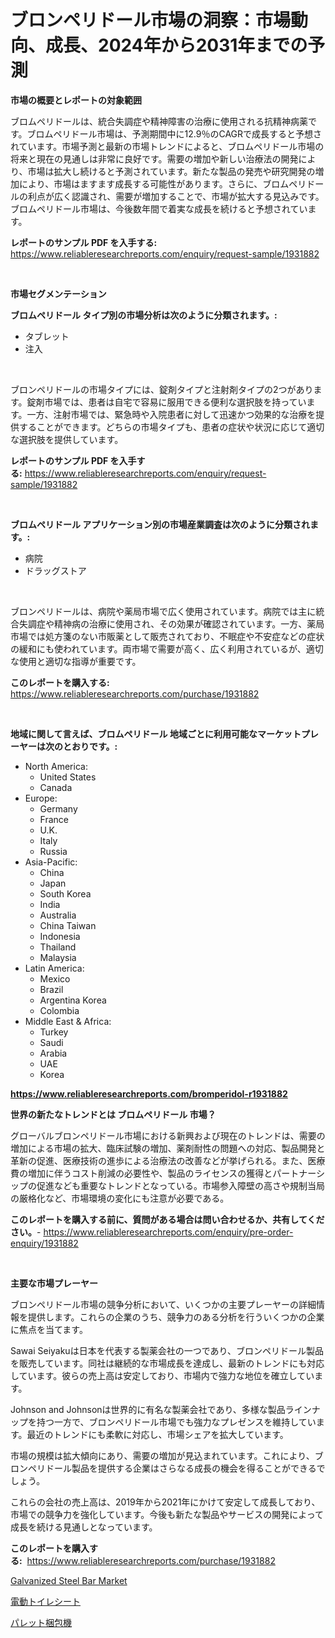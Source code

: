 <p><h1>ブロンペリドール市場の洞察：市場動向、成長、2024年から2031年までの予測</h1></p><p><strong>市場の概要とレポートの対象範囲</strong></p>
<p><p>ブロムペリドールは、統合失調症や精神障害の治療に使用される抗精神病薬です。ブロムペリドール市場は、予測期間中に12.9％のCAGRで成長すると予想されています。市場予測と最新の市場トレンドによると、ブロムペリドール市場の将来と現在の見通しは非常に良好です。需要の増加や新しい治療法の開発により、市場は拡大し続けると予測されています。新たな製品の発売や研究開発の増加により、市場はますます成長する可能性があります。さらに、ブロムペリドールの利点が広く認識され、需要が増加することで、市場が拡大する見込みです。ブロムペリドール市場は、今後数年間で着実な成長を続けると予想されています。</p></p>
<p><strong>レポートのサンプル PDF を入手する:</strong> <a href="https://www.reliableresearchreports.com/enquiry/request-sample/1931882">https://www.reliableresearchreports.com/enquiry/request-sample/1931882</a></p>
<p>&nbsp;</p>
<p><strong>市場セグメンテーション</strong></p>
<p><strong>ブロムペリドール タイプ別の市場分析は次のように分類されます。:</strong></p>
<p><ul><li>タブレット</li><li>注入</li></ul></p>
<p>&nbsp;</p>
<p><p>ブロンペリドールの市場タイプには、錠剤タイプと注射剤タイプの2つがあります。錠剤市場では、患者は自宅で容易に服用できる便利な選択肢を持っています。一方、注射市場では、緊急時や入院患者に対して迅速かつ効果的な治療を提供することができます。どちらの市場タイプも、患者の症状や状況に応じて適切な選択肢を提供しています。</p></p>
<p><strong>レポートのサンプル PDF を入手する:</strong>&nbsp;<a href="https://www.reliableresearchreports.com/enquiry/request-sample/1931882">https://www.reliableresearchreports.com/enquiry/request-sample/1931882</a></p>
<p>&nbsp;</p>
<p><strong> ブロムペリドール アプリケーション別の市場産業調査は次のように分類されます。:</strong></p>
<p><ul><li>病院</li><li>ドラッグストア</li></ul></p>
<p>&nbsp;</p>
<p><p>ブロンペリドールは、病院や薬局市場で広く使用されています。病院では主に統合失調症や精神病の治療に使用され、その効果が確認されています。一方、薬局市場では処方箋のない市販薬として販売されており、不眠症や不安症などの症状の緩和にも使われています。両市場で需要が高く、広く利用されているが、適切な使用と適切な指導が重要です。</p></p>
<p><strong>このレポートを購入する:</strong>&nbsp; <a href="https://www.reliableresearchreports.com/purchase/1931882">https://www.reliableresearchreports.com/purchase/1931882</a></p>
<p>&nbsp;</p>
<p><strong>地域に関して言えば、ブロムペリドール 地域ごとに利用可能なマーケットプレーヤーは次のとおりです。:</strong></p>
<p><ul>
    <li>
        North America:
        <ul>
            <li>United States</li>
            <li>Canada</li>
        </ul>
    </li>
    <li>
        Europe:
        <ul>
            <li>Germany</li>
            <li>France</li>
            <li>U.K.</li>
            <li>Italy</li>
            <li>Russia</li>
        </ul>
    </li>
    <li>
        Asia-Pacific:
        <ul>
            <li>China</li>
            <li>Japan</li>
            <li>South Korea</li>
            <li>India</li>
            <li>Australia</li>
            <li>China Taiwan</li>
            <li>Indonesia</li>
            <li>Thailand</li>
            <li>Malaysia</li>
        </ul>
    </li>
    <li>
        Latin America:
        <ul>
            <li>Mexico</li>
            <li>Brazil</li>
            <li>Argentina Korea</li>
            <li>Colombia</li>
        </ul>
    </li>
    <li>
        Middle East & Africa:
        <ul>
            <li>Turkey</li>
            <li>Saudi</li>
            <li>Arabia</li>
            <li>UAE</li>
            <li>Korea</li>
        </ul>
    </li>
    </ul></p>
<p><strong><a href="https://www.reliableresearchreports.com/bromperidol-r1931882">https://www.reliableresearchreports.com/bromperidol-r1931882</a></strong>&nbsp;</p>
<p><strong>世界の新たなトレンドとは ブロムペリドール 市場？</strong></p>
<p><p>グローバルブロンペリドール市場における新興および現在のトレンドは、需要の増加による市場の拡大、臨床試験の増加、薬剤耐性の問題への対応、製品開発と革新の促進、医療技術の進歩による治療法の改善などが挙げられる。また、医療費の増加に伴うコスト削減の必要性や、製品のライセンスの獲得とパートナーシップの促進なども重要なトレンドとなっている。市場参入障壁の高さや規制当局の厳格化など、市場環境の変化にも注意が必要である。</p></p>
<p><strong>このレポートを購入する前に、質問がある場合は問い合わせるか、共有してください。</strong>- <a href="https://www.reliableresearchreports.com/enquiry/pre-order-enquiry/1931882">https://www.reliableresearchreports.com/enquiry/pre-order-enquiry/1931882</a></p>
<p>&nbsp;</p>
<p><strong>主要な市場プレーヤー</strong></p>
<p><p>ブロンペリドール市場の競争分析において、いくつかの主要プレーヤーの詳細情報を提供します。これらの企業のうち、競争力のある分析を行ういくつかの企業に焦点を当てます。</p><p>Sawai Seiyakuは日本を代表する製薬会社の一つであり、ブロンペリドール製品を販売しています。同社は継続的な市場成長を達成し、最新のトレンドにも対応しています。彼らの売上高は安定しており、市場内で強力な地位を確立しています。</p><p>Johnson and Johnsonは世界的に有名な製薬会社であり、多様な製品ラインナップを持つ一方で、ブロンペリドール市場でも強力なプレゼンスを維持しています。最近のトレンドにも柔軟に対応し、市場シェアを拡大しています。</p><p>市場の規模は拡大傾向にあり、需要の増加が見込まれています。これにより、ブロンペリドール製品を提供する企業はさらなる成長の機会を得ることができるでしょう。</p><p>これらの会社の売上高は、2019年から2021年にかけて安定して成長しており、市場での競争力を強化しています。今後も新たな製品やサービスの開発によって成長を続ける見通しとなっています。</p></p>
<p><strong>このレポートを購入する:</strong>&nbsp;&nbsp;<a href="https://www.reliableresearchreports.com/purchase/1931882">https://www.reliableresearchreports.com/purchase/1931882</a></p>
<p><p><a href="https://frill-swim-3cd.notion.site/Galvanized-Steel-Bar-Market-Research-Report-Forecasted-for-Period-from-2024-2031-by-Market-Type--8ea0055fc659423e892ad7c353a65439">Galvanized Steel Bar Market</a></p><p><a href="https://medium.com/@jarredmertz53/%E9%9B%BB%E5%8B%95%E4%BE%BF%E5%BA%A7%E5%B8%82%E5%A0%B4-2031%E5%B9%B4%E3%81%BE%E3%81%A7%E3%81%AE%E6%88%90%E5%8A%9F%E3%81%99%E3%82%8B%E3%83%93%E3%82%B8%E3%83%8D%E3%82%B9%E6%88%A6%E7%95%A5%E3%81%AE%E9%8D%B5-c88b723ca21a">電動トイレシート</a></p><p><a href="https://medium.com/@thomasbaker655/%E3%83%91%E3%83%AC%E3%83%83%E3%83%88%E3%82%B9%E3%83%88%E3%83%A9%E3%83%83%E3%83%94%E3%83%B3%E3%82%B0%E3%83%9E%E3%82%B7%E3%83%B3%E5%B8%82%E5%A0%B4-%E7%AB%B6%E4%BA%89%E5%88%86%E6%9E%90-%E5%B8%82%E5%A0%B4%E5%8B%95%E5%90%91-2031%E5%B9%B4%E3%81%BE%E3%81%A7%E3%81%AE%E4%BA%88%E6%B8%AC-099f35c77687">パレット梱包機</a></p></p>